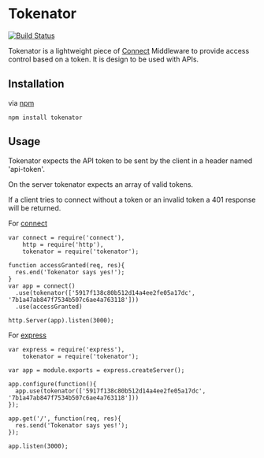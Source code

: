 # Tokenator

[![Build Status](https://secure.travis-ci.org/shapeshed/tokenator.png)](http://travis-ci.org/shapeshed/tokenator)

Tokenator is a lightweight piece of [Connect][1] Middleware to provide access control based on a token. It is design to be used with APIs.

## Installation

via [npm][2]

    npm install tokenator

## Usage

Tokenator expects the API token to be sent by the client in a header named 'api-token'. 

On the server tokenator expects an array of valid tokens.

If a client tries to connect without a token or an invalid token a 401 response will be returned. 

For [connect][1]

    var connect = require('connect'),
        http = require('http'),
        tokenator = require('tokenator');

    function accessGranted(req, res){
      res.end('Tokenator says yes!');
    }
    var app = connect()
      .use(tokenator(['5917f138c80b512d14a4ee2fe05a17dc', '7b1a47ab847f7534b507c6ae4a763118']))
      .use(accessGranted)
     
    http.Server(app).listen(3000);

For [express][3]

    var express = require('express'),
        tokenator = require('tokenator');

    var app = module.exports = express.createServer();

    app.configure(function(){
      app.use(tokenator(['5917f138c80b512d14a4ee2fe05a17dc', '7b1a47ab847f7534b507c6ae4a763118']))
    });

    app.get('/', function(req, res){
      res.send('Tokenator says yes!');
    });

    app.listen(3000);

[1]: https://github.com/senchalabs/connect/
[2]: http://npmjs.org/
[3]: http://expressjs.com/
